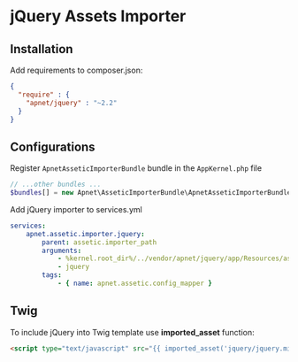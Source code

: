 jQuery Assets Importer
======================

Installation
------------

Add requirements to composer.json:

``` json
{
  "require" : {
    "apnet/jquery" : "~2.2"
  }
}
```

Configurations
--------------

Register `ApnetAsseticImporterBundle` bundle in the `AppKernel.php` file

``` php
// ...other bundles ...
$bundles[] = new Apnet\AsseticImporterBundle\ApnetAsseticImporterBundle();
```

Add jQuery importer to services.yml

``` yml
services:
    apnet.assetic.importer.jquery:
        parent: assetic.importer_path
        arguments:
            - %kernel.root_dir%/../vendor/apnet/jquery/app/Resources/assets/dist
            - jquery
        tags:
            - { name: apnet.assetic.config_mapper }
```

Twig
----

To include jQuery into Twig template use **imported_asset** function:

``` html
<script type="text/javascript" src="{{ imported_asset('jquery/jquery.min.js') }}"></script>
```
